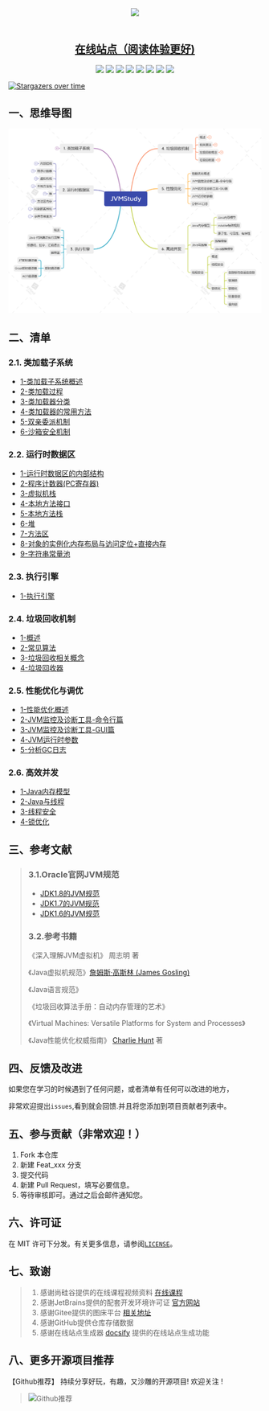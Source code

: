 
<center>
<img src="https://gitee.com/ShaoxiongDu/imageBed/raw/master/info.jpg" style="width:700px" >
</center>
<br>

<div align="center">
    <h2><a href="http://www.jvmstudy.top" target="_blank">在线站点（阅读体验更好)</a></h2>
    <img src="https://img.shields.io/badge/JVM-类加载子系统-blue"/>
    <img src="https://img.shields.io/badge/JVM-运行时数据区-yellow"/>
    <img src="https://img.shields.io/badge/JVM-执行引擎-green"/>
    <img src="https://img.shields.io/badge/JVM-垃圾回收机制-red"/>
    <img src="https://img.shields.io/badge/JVM-性能优化-purple"/>
    <img src="https://img.shields.io/badge/JVM-高效并发-pink"/>
    <img src="https://img.shields.io/badge/LICENSE-MIT-orange"/>
    <img src="https://visitor-badge.glitch.me/badge?page_id=shaoxiongdu.JVMStudy">
</div>

[![Stargazers over time](https://starchart.cc/shaoxiongdu/JVMStudy.svg)](https://github.com/shaoxiongdu/JVMStudy)

## 一、思维导图 

![JVMStudy](images/JVMStudy.png)

## 二、清单 

### 2.1. 类加载子系统

- [1-类加载子系统概述](./01-类加载子系统/01-类加载子系统.md)
- [2-类加载过程](./01-类加载子系统/02-类加载过程.md)
- [3-类加载器分类](./01-类加载子系统/03-类加载器的分类.md)
- [4-类加载器的常用方法](./01-类加载子系统/04-类加载器的常用方法.md)
- [5-双亲委派机制](./01-类加载子系统/05-双亲委派机制.md)
- [6-沙箱安全机制](./01-类加载子系统/06-沙箱安全机制.md)

### 2.2.  运行时数据区 

- [1-运行时数据区的内部结构](./02-运行时数据区/01-运行时数据区内部结构.md)
- [2-程序计数器(PC寄存器)](./02-运行时数据区/02-程序计数器(PC寄存器).md)
- [3-虚拟机栈](./02-运行时数据区/03-虚拟机栈.md)
- [4-本地方法接口](./02-运行时数据区/04-本地方法接口.md)
- [5-本地方法栈](./02-运行时数据区/05-本地方法栈.md)
- [6-堆](./02-运行时数据区/06-堆.md)
- [7-方法区](./02-运行时数据区/07-方法区.md)
- [8-对象的实例化内存布局与访问定位+直接内存](./02-运行时数据区/08-对象的实例化内存布局与访问定位+直接内存.md)
- [9-字符串常量池](./02-运行时数据区/09-字符串常量池.md)

### 2.3. 执行引擎

- [1-执行引擎](./03-JVM执行引擎/01-JVM执行引擎.md)

### 2.4. 垃圾回收机制
- [1-概述](./04-垃圾回收机制/01-垃圾回收概述.md)
- [2-常见算法](./04-垃圾回收机制/02-垃圾回收相关算法.md)
- [3-垃圾回收相关概念](./04-垃圾回收机制/03-垃圾回收相关概念.md)
- [4-垃圾回收器](./04-垃圾回收机制/04-垃圾回收器.md)

### 2.5. 性能优化与调优

- [1-性能优化概述](./05-性能优化/01-性能优化概述.md)
- [2-JVM监控及诊断工具-命令行篇](./05-性能优化/02-JVM监控及诊断工具-命令行篇.md)
- [3-JVM监控及诊断工具-GUI篇](./05-性能优化/03-JVM监控及诊断工具-GUI篇.md)
- [4-JVM运行时参数](./05-性能优化/04-JVM运行时参数.md)
- [5-分析GC日志](./05-性能优化/05-分析GC日志.md)

### 2.6. 高效并发

- [1-Java内存模型](./06-高效并发/01-Java内存模型.md)
- [2-Java与线程](./06-高效并发/02-Java线程.md)
- [3-线程安全](./06-高效并发/04-线程安全.md)
- [4-锁优化](./06-高效并发/05-锁优化.md)

## 三、参考文献

> ### 3.1.Oracle官网JVM规范
>
> - [JDK1.8的JVM规范](https://docs.oracle.com/javase/specs/jvms/se8/html/)
> - [JDK1.7的JVM规范](https://docs.oracle.com/javase/specs/jvms/se7/html)
> - [JDK1.6的JVM规范](https://docs.oracle.com/javase/specs/jvms/se6/html)
>
> ### 3.2.参考书籍
>
> 《深入理解JVM虚拟机》 周志明 著
> 
> 《Java虚拟机规范》[詹姆斯·高斯林 (James Gosling)](https://book.douban.com/search/詹姆斯·高斯林)
> 
> 《Java语言规范》
> 
> 《垃圾回收算法手册：自动内存管理的艺术》
> 
> 《Virtual Machines: Versatile Platforms for System and Processes》
> 
> 《Java性能优化权威指南》 [Charlie Hunt](https://book.douban.com/search/CharlieHunt) 著

## 四、反馈及改进

如果您在学习的时候遇到了任何问题，或者清单有任何可以改进的地方，

非常欢迎提出`issues`,看到就会回馈.并且将您添加到项目贡献者列表中。

## 五、参与贡献（非常欢迎！）

1. Fork 本仓库
2. 新建 Feat_xxx 分支
3. 提交代码
4. 新建 Pull Request，填写必要信息。
5. 等待审核即可。通过之后会邮件通知您。

## 六、许可证

在 MIT 许可下分发。有关更多信息，请参阅[`LICENSE`](./LICENSE)。

## 七、致谢

>  1. 感谢尚硅谷提供的在线课程视频资料 [在线课程](https://www.bilibili.com/video/BV1PJ411n7xZ)
>  2. 感谢JetBrains提供的配套开发环境许可证 [官方网站](https://www.jetbrains.com/)
>  3. 感谢Gitee提供的图床平台 [相关地址](https://gitee.com/ShaoxiongDu/imageBed)
>  4. 感谢GitHub提供仓库存储数据
>  5. 感谢在线站点生成器 [docsify](https://docsify.js.org/) 提供的在线站点生成功能

## 八、更多开源项目推荐

 【Github推荐】 持续分享好玩，有趣，又沙雕的开源项目!   欢迎关注 !

> ![Github推荐](https://gitee.com/ShaoxiongDu/imageBed/raw/master/GithubShareQR.jpg)


